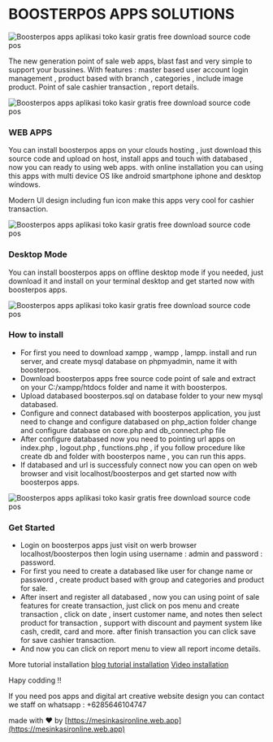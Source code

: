 # BOOSTERPOS APPS SOLUTIONS
![Boosterpos apps aplikasi toko kasir gratis free download source code pos](https://a.fsdn.com/con/app/proj/boosterpos/screenshots/bootserpos%20app%20mobile%20pos.png/max/max/1)

The new generation point of sale web apps, blast fast and very simple to support your bussines.
With features : master based user account login management , product based with branch , categories , include image product. Point of sale cashier transaction , report details.

![Boosterpos apps aplikasi toko kasir gratis free download source code pos](https://a.fsdn.com/con/app/proj/boosterpos/screenshots/mobile%20pos%20app.png/max/max/1)

### WEB APPS
You can install boosterpos apps on your clouds hosting , just download this source code and upload on host, install apps and touch with databased , now you can ready to using web apps. with online installation you can using this apps with multi device OS like android smartphone iphone and desktop windows.

Modern UI design including fun icon make this apps very cool for cashier transaction.

![Boosterpos apps aplikasi toko kasir gratis free download source code pos](https://a.fsdn.com/con/app/proj/boosterpos/screenshots/backoffice%20admin%20restaurant%20cafe%20fastfoo%20drink%20shop%20web%20app%20online.png/max/max/1)

### Desktop Mode
You can install boosterpos apps on offline desktop mode if you needed, just download it and install on your terminal desktop and get started now with boosterpos apps.

![Boosterpos apps aplikasi toko kasir gratis free download source code pos](https://a.fsdn.com/con/app/proj/boosterpos/screenshots/menu%20utama.png/max/max/1)

### How to install
+ For first you need to download xampp , wampp , lampp. install and run server, and create mysql database on phpmyadmin, name it with boosterpos. 
+ Download boosterpos apps free source code point of sale and extract on your C:/xampp/htdocs folder and name it with boosterpos.
+ Upload databased boosterpos.sql on database folder to your new mysql databased.
+ Configure and connect databased with boosterpos application, you just need to change and configure databased on php_action folder change and configure database on core.php and db_connect.php file 
+ After configure databased now you need to pointing url apps on index.php , logout.php , functions.php , if you follow procedure like create db and folder with boosterpos name , you can run this apps.
+ If databased and url is successfuly connect now you can open on web browser and visit localhost/boosterpos and get started now with boosterpos apps.

![Boosterpos apps aplikasi toko kasir gratis free download source code pos](https://a.fsdn.com/con/app/proj/boosterpos/screenshots/POS%20penjualan%20kasir.png/max/max/1)

### Get Started
+ Login on boosterpos apps just visit on werb browser localhost/boosterpos then login using username : admin and password : password.
+ For first you need to create a databased like user for change name or password , create product based with group and categories and product for sale.
+ After insert and register all databased , now you can using point of sale features for create transaction, just click on pos menu and create transaction , click on date , insert customer name, and notes then select product for transaction , support with discount and payment system like cash, credit, card and more. after finish transaction you can click save for save cashier transaction.
+ And now you can click on report menu to view all report income details.

More tutorial installation 
[blog tutorial installation](https://www.hockeycomputindo.com/2020/10/ini-dia-aplikasi-toko-gratis-untuk.html) [Video installation](https://youtu.be/8ZRbqK6pAVI)

Hapy codding !!

If you need pos apps and digital art creative website design you can contact we staff on whatsapp : +6285646104747

made with ❤ by [https://mesinkasironline.web.app](https://mesinkasironline.web.app)
